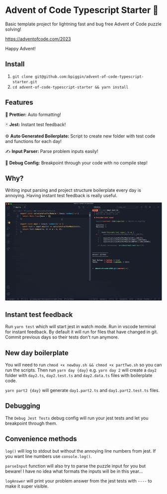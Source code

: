 # Advent of Code Typescript Starter 🎄

Basic template project for lightning fast and bug free Advent of Code puzzle solving!

https://adventofcode.com/2023

Happy Advent!

## Install

1. `git clone git@github.com:bpiggin/advent-of-code-typescript-starter.git`
2. `cd advent-of-code-typescript-starter && yarn install`

## Features

💅 **Prettier:** Auto formatting!

🃏 **Jest:** Instant test feedback!

⚙️ **Auto Generated Boilerplate:** Script to create new folder with test code and functions for each day!

✍️ **Input Parser:** Parse problem inputs easily!

🐛 **Debug Config:** Breakpoint through your code with no compile step!

## Why?

Writing input parsing and project structure boilerplate every day is annoying. Having instant test feedback is really useful.

![](misc/example.gif)

## Instant test feedback

Run `yarn test` which will start jest in watch mode. Run in vscode terminal for instant feedback. By default it will run for files that have changed in git. Commit previous days so their tests don't run anymore.

## New day boilerplate

You will need to run `chmod +x newDay.sh && chmod +x partTwo.sh` so you can run the scripts.
Then run `yarn day {day}` e.g. `yarn day 2` will create a `day2` folder with `day2.ts`, `day2.test.ts` and `day2.data.ts` files with boilerplate code.

`yarn part2 {day}` will generate `day1.part2.ts` and `day1.part2.test.ts` files.

## Debugging

The `Debug Jest Tests` debug config will run your jest tests and let you breakpoint through them.

## Convenience methods

`log()` will log to stdout but without the annoying line numbers from jest. If you want line numbers use `console.log()`.

`parseInput` function will also try to parse the puzzle input for you but beware! I have no idea what formats the inputs will be in this year...

`logAnswer` will print your problem answer from the jest tests with `----` to make it super visible.
